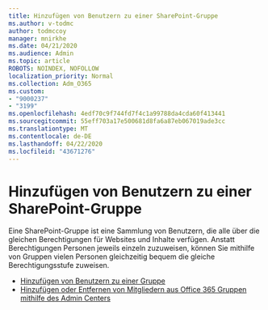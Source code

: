 ```yaml
---
title: Hinzufügen von Benutzern zu einer SharePoint-Gruppe
ms.author: v-todmc
author: todmccoy
manager: mnirkhe
ms.date: 04/21/2020
ms.audience: Admin
ms.topic: article
ROBOTS: NOINDEX, NOFOLLOW
localization_priority: Normal
ms.collection: Adm_O365
ms.custom:
- "9000237"
- "3199"
ms.openlocfilehash: 4edf70c9f744fd7f4c1a99788da4cda60f413441
ms.sourcegitcommit: 55eff703a17e500681d8fa6a87eb067019ade3cc
ms.translationtype: MT
ms.contentlocale: de-DE
ms.lasthandoff: 04/22/2020
ms.locfileid: "43671276"
---
```

# <a name="add-users-to-a-sharepoint-group"></a>Hinzufügen von Benutzern zu einer SharePoint-Gruppe

Eine SharePoint-Gruppe ist eine Sammlung von Benutzern, die alle über die gleichen Berechtigungen für Websites und Inhalte verfügen. Anstatt Berechtigungen Personen jeweils einzeln zuzuweisen, können Sie mithilfe von Gruppen vielen Personen gleichzeitig bequem die gleiche Berechtigungsstufe zuweisen.

- [Hinzufügen von Benutzern zu einer Gruppe](https://docs.microsoft.com/sharepoint/customize-sharepoint-site-permissions#add-users-to-a-group)
- [Hinzufügen oder Entfernen von Mitgliedern aus Office 365 Gruppen mithilfe des Admin Centers](https://docs.microsoft.com/office365/admin/create-groups/add-or-remove-members-from-groups?view=o365-worldwide)